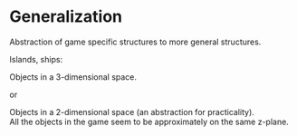 # Generalization

Abstraction of game specific structures to more general structures.

Islands, ships:

Objects in a 3-dimensional space.

or

Objects in a 2-dimensional space (an abstraction for practicality).<br>
All the objects in the game seem to be approximately on the same z-plane.
